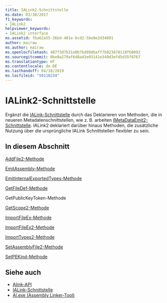 ```yaml
---
title: IALink2-Schnittstelle
ms.date: 03/30/2017
f1_keywords:
- IALink2
helpviewer_keywords:
- IALink2 interface
ms.assetid: fba62a55-36bd-401e-bcd2-5be8e2d34891
author: mairaw
ms.author: mairaw
ms.openlocfilehash: 487f3d7b31e0b7bd09dbaff7b823678118f68092
ms.sourcegitcommit: 0be8a279af6d8a43e03141e349d3efd5d35f8767
ms.translationtype: HT
ms.contentlocale: de-DE
ms.lasthandoff: 04/18/2019
ms.locfileid: "59118234"
---
```

# <a name="ialink2-interface"></a>IALink2-Schnittstelle
Ergänzt die [IALink-Schnittstelle](../../../../docs/framework/unmanaged-api/alink/ialink-interface.md) durch das Deklarieren von Methoden, die in neueren Metadatenschnittstellen, wie z. B. arbeiten [IMetaDataEmit2-Schnittstelle](../../../../docs/framework/unmanaged-api/metadata/imetadataemit2-interface.md). IALink2 deklariert darüber hinaus Methoden, die zusätzliche Nutzung über die ursprüngliche IALink Schnittstellen flexibler zu sein.  
  
## <a name="in-this-section"></a>In diesem Abschnitt  
 [AddFile2-Methode](../../../../docs/framework/unmanaged-api/alink/addfile2-method.md)  
  
 [EmitAssembly-Methode](../../../../docs/framework/unmanaged-api/alink/emitassembly-method.md)  
  
 [EmitInternalExportedTypes-Methode](../../../../docs/framework/unmanaged-api/alink/emitinternalexportedtypes-method.md)  
  
 [GetFileDef-Methode](../../../../docs/framework/unmanaged-api/alink/getfiledef-method.md)  
  
 GetPublicKeyToken-Methode  
  
 [GetScope2-Methode](../../../../docs/framework/unmanaged-api/alink/getscope2-method.md)  
  
 [ImportFileEx-Methode](../../../../docs/framework/unmanaged-api/alink/importfileex-method.md)  
  
 [ImportFileEx2-Methode](../../../../docs/framework/unmanaged-api/alink/importfileex2-method.md)  
  
 [ImportTypes2-Methode](../../../../docs/framework/unmanaged-api/alink/importtypes2-method.md)  
  
 [SetAssemblyFile2-Methode](../../../../docs/framework/unmanaged-api/alink/setassemblyfile2-method.md)  
  
 [SetPEKind-Methode](../../../../docs/framework/unmanaged-api/alink/setpekind-method.md)  
  
## <a name="see-also"></a>Siehe auch

- [Alink-API](../../../../docs/framework/unmanaged-api/alink/index.md)
- [IALink-Schnittstelle](../../../../docs/framework/unmanaged-api/alink/ialink-interface.md)
- [Al.exe (Assembly Linker-Tool)](../../../../docs/framework/tools/al-exe-assembly-linker.md)
